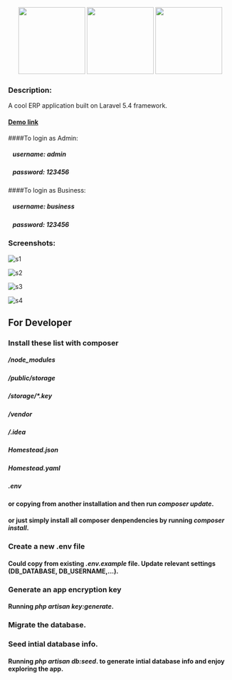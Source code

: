 <p align="center"><a href="https://laravel.com" target="_blank"><img height="150" src="https://laravel.com/img/logomark.min.svg"></a>
<a href="http://getbootstrap.com/" target="_blank"><img height="150" src="https://seeklogo.net/wp-content/uploads/2016/06/bootstrap-logo-vector-download.jpg"></a>
<a href="http://jquery.com/" target="_blank"><img height="150" src="https://i.dlpng.com/static/png/369413_preview.png"></a></p>

### Description:
A cool ERP application built on Laravel 5.4 framework.

#### [Demo link](http://lavinaerp.byethost7.com/public/)

####To login as Admin:
##### &nbsp;&nbsp;&nbsp;username: admin
##### &nbsp;&nbsp;&nbsp;password: 123456

####To login as Business:
##### &nbsp;&nbsp;&nbsp;username: business
##### &nbsp;&nbsp;&nbsp;password: 123456

### Screenshots:
![s1](https://c1.staticflickr.com/1/630/31685490413_fb1796fb61_c.jpg)

![s2](https://c1.staticflickr.com/1/515/31685490143_19acf6f621_c.jpg)

![s3](https://c1.staticflickr.com/1/495/32456396256_97b318cf1b_c.jpg)

![s4](https://c1.staticflickr.com/1/583/32456396146_505a93ebd7_c.jpg)


## <b>For Developer</b>

### Install these list with composer
##### /node_modules
##### /public/storage
##### /storage/*.key
##### /vendor
##### /.idea
##### Homestead.json
##### Homestead.yaml
##### .env
#### or copying from another installation and then run <i>composer update</i>.
#### or just simply install all composer denpendencies by running <i>composer install</i>.

### Create a new .env file
#### Could copy from existing <i>.env.example</i> file. Update relevant settings (DB_DATABASE, DB_USERNAME,...).

### Generate an app encryption key
#### Running <i>php artisan key:generate</i>.

### Migrate the database. 

### Seed intial database info.
#### Running <i>php artisan db:seed</i>. to generate intial database info and enjoy exploring the app.
